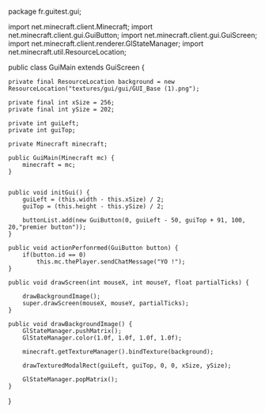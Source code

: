 package fr.guitest.gui;

import net.minecraft.client.Minecraft;
import net.minecraft.client.gui.GuiButton;
import net.minecraft.client.gui.GuiScreen;
import net.minecraft.client.renderer.GlStateManager;
import net.minecraft.util.ResourceLocation;

public class GuiMain extends GuiScreen {
	
	private final ResourceLocation background = new  ResourceLocation("textures/gui/gui/GUI_Base (1).png");

	private final int xSize = 256;
	private final int ySize = 202;
	
	private int guiLeft;
	private int guiTop;
	
	private Minecraft minecraft;
	
	public GuiMain(Minecraft mc) {
		minecraft = mc;
	}

	
	public void initGui() {
		guiLeft = (this.width - this.xSize) / 2;
		guiTop = (this.height - this.ySize) / 2;
		
		buttonList.add(new GuiButton(0, guiLeft - 50, guiTop + 91, 100, 20,"premier button")); 
	}

	public void actionPerfonrmed(GuiButton button) {
		if(button.id == 0)
			this.mc.thePlayer.sendChatMessage("YO !");
	}
	
	public void drawScreen(int mouseX, int mouseY, float partialTicks) {
		
		drawBackgroundImage();
		super.drawScreen(mouseX, mouseY, partialTicks); 
	}
	
	public void drawBackgroundImage() {
		GlStateManager.pushMatrix();
		GlStateManager.color(1.0f, 1.0f, 1.0f, 1.0f);
		
		minecraft.getTextureManager().bindTexture(background);
		
		drawTexturedModalRect(guiLeft, guiTop, 0, 0, xSize, ySize);
		
		GlStateManager.popMatrix();
	}
	
}

